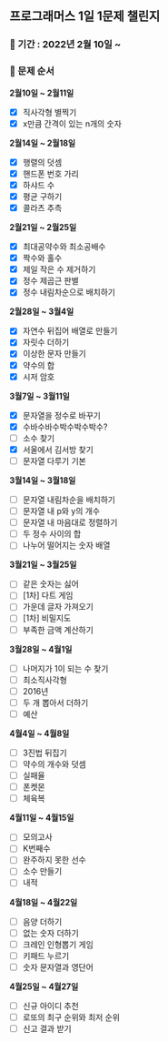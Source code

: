 ## 프로그래머스 1일 1문제 챌린지

### 📆 기간 : 2022년 2월 10일 ~

### 🧿 문제 순서

**2월10일 ~ 2월11일**

- [x] 직사각형 별찍기
- [x] x만큼 간격이 있는 n개의 숫자

**2월14일 ~ 2월18일**

- [x] 행렬의 덧셈
- [x] 핸드폰 번호 가리
- [x] 하샤드 수
- [x] 평균 구하기
- [x] 콜라츠 추측

**2월21일 ~ 2월25일**

- [x] 최대공약수와 최소공배수
- [x] 짝수와 홀수
- [x] 제일 작은 수 제거하기
- [x] 정수 제곱근 판별
- [x] 정수 내림차순으로 배치하기

**2월28일 ~ 3월4일**

- [x] 자연수 뒤집어 배열로 만들기
- [x] 자릿수 더하기
- [x] 이상한 문자 만들기
- [x] 약수의 합
- [x] 시저 암호

**3월7일 ~ 3월11일**

- [x] 문자열을 정수로 바꾸기
- [x] 수바수바수박수박수박수?
- [ ] 소수 찾기
- [x] 서울에서 김서방 찾기
- [ ] 문자열 다루기 기본

**3월14일 ~ 3월18일**

- [ ] 문자열 내림차순을 배치하기
- [ ] 문자열 내 p와 y의 개수
- [ ] 문자열 내 마음대로 정렬하기
- [ ] 두 정수 사이의 합
- [ ] 나누어 떨어지는 숫자 배열

**3월21일 ~ 3월25일**

- [ ] 같은 숫자는 싫어
- [ ] [1차] 다트 게임
- [ ] 가운데 글자 가져오기
- [ ] [1차] 비밀지도
- [ ] 부족한 금액 계산하기

**3월28일 ~ 4월1일**

- [ ] 나머지가 1이 되는 수 찾기
- [ ] 최소직사각형
- [ ] 2016년
- [ ] 두 개 뽑아서 더하기
- [ ] 예산

**4월4일 ~ 4월8일**

- [ ] 3진법 뒤집기
- [ ] 약수의 개수와 덧셈
- [ ] 실패율
- [ ] 폰켓몬
- [ ] 체육복

**4월11일 ~ 4월15일**

- [ ] 모의고사
- [ ] K번째수
- [ ] 완주하지 못한 선수
- [ ] 소수 만들기
- [ ] 내적

**4월18일 ~ 4월22일**

- [ ] 음양 더하기
- [ ] 없는 숫자 더하기
- [ ] 크레인 인형뽑기 게임
- [ ] 키패드 누르기
- [ ] 숫자 문자열과 영단어

**4월25일 ~ 4월27일**

- [ ] 신규 아이디 추천
- [ ] 로또의 최구 순위와 최저 순위
- [ ] 신고 결과 받기
